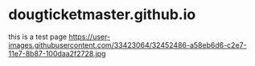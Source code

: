 # dougticketmaster.github.io
this is a test page
https://user-images.githubusercontent.com/33423064/32452486-a58eb6d6-c2e7-11e7-8b87-100daa2f2728.jpg
